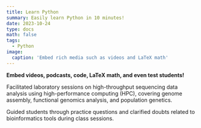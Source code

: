 ```yaml
---
title: Learn Python
summary: Easily learn Python in 10 minutes!
date: 2023-10-24
type: docs
math: false
tags:
  - Python
image:
  caption: 'Embed rich media such as videos and LaTeX math'
---
```



**Embed videos, podcasts, code, LaTeX math, and even test students!**

Facilitated laboratory sessions on high-throughput sequencing data analysis using high-performance computing (HPC), covering genome assembly, functional genomics analysis, and population genetics.

Guided students through practice questions and clarified doubts related to bioinformatics tools during class sessions. 


